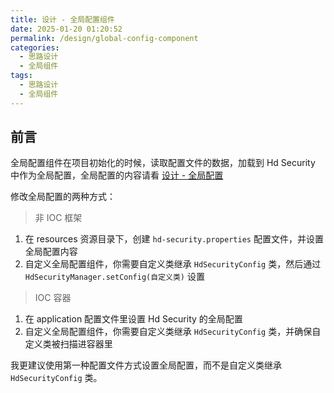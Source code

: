 ```yaml
---
title: 设计 - 全局配置组件
date: 2025-01-20 01:20:52
permalink: /design/global-config-component
categories:
  - 思路设计
  - 全局组件
tags:
  - 思路设计
  - 全局组件
---
```


## 前言

全局配置组件在项目初始化的时候，读取配置文件的数据，加载到 Hd Security 中作为全局配置，全局配置的内容请看 [设计 - 全局配置](/design/global-config)

修改全局配置的两种方式：

> 非 IOC 框架

1. 在 resources 资源目录下，创建 `hd-security.properties` 配置文件，并设置全局配置内容
2. 自定义全局配置组件，你需要自定义类继承 `HdSecurityConfig` 类，然后通过 `HdSecurityManager.setConfig(自定义类)` 设置

> IOC 容器

1. 在 application 配置文件里设置 Hd Security 的全局配置
2. 自定义全局配置组件，你需要自定义类继承 `HdSecurityConfig` 类，并确保自定义类被扫描进容器里

我更建议使用第一种配置文件方式设置全局配置，而不是自定义类继承 `HdSecurityConfig` 类。
